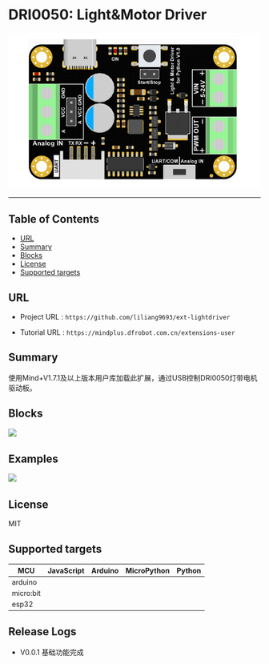 # DRI0050: Light&Motor Driver


![](./python/_images/featured.png)

---------------------------------------------------------

## Table of Contents

* [URL](#url)
* [Summary](#summary)
* [Blocks](#blocks)
* [License](#license)
* [Supported targets](#Supportedtargets)

## URL
* Project URL : ```https://github.com/liliang9693/ext-lightdriver```

* Tutorial URL : ```https://mindplus.dfrobot.com.cn/extensions-user```

    




## Summary
使用Mind+V1.7.1及以上版本用户库加载此扩展，通过USB控制DRI0050灯带电机驱动板。

## Blocks

![](./arduinoC/_images/blocks.png)



## Examples

![](./arduinoC/_images/example.png)

## License

MIT

## Supported targets

MCU                | JavaScript    | Arduino   | MicroPython    | Python 
------------------ | :----------: | :----------: | :---------: | -----
arduino        |             |              |             | 
micro:bit        |             |              |             | 
esp32        |             |              |             | 

## Release Logs

* V0.0.1  基础功能完成

